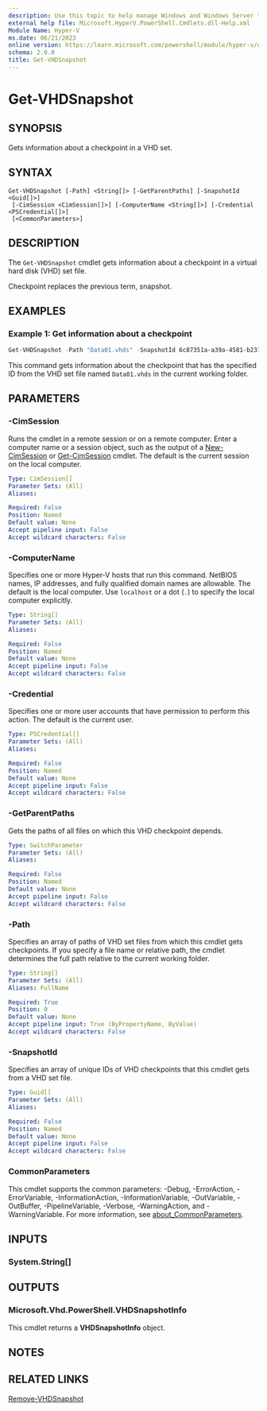 ```yaml
---
description: Use this topic to help manage Windows and Windows Server technologies with Windows PowerShell.
external help file: Microsoft.HyperV.PowerShell.Cmdlets.dll-Help.xml
Module Name: Hyper-V
ms.date: 06/21/2023
online version: https://learn.microsoft.com/powershell/module/hyper-v/get-vhdsnapshot?view=windowsserver2022-ps&wt.mc_id=ps-gethelp
schema: 2.0.0
title: Get-VHDSnapshot
---
```


# Get-VHDSnapshot

## SYNOPSIS
Gets information about a checkpoint in a VHD set.

## SYNTAX

```
Get-VHDSnapshot [-Path] <String[]> [-GetParentPaths] [-SnapshotId <Guid[]>]
 [-CimSession <CimSession[]>] [-ComputerName <String[]>] [-Credential <PSCredential[]>]
 [<CommonParameters>]
```

## DESCRIPTION

The `Get-VHDSnapshot` cmdlet gets information about a checkpoint in a virtual hard disk (VHD) set
file.

Checkpoint replaces the previous term, snapshot.

## EXAMPLES

### Example 1: Get information about a checkpoint

```powershell
Get-VHDSnapshot -Path "Data01.vhds" -SnapshotId 6c87351a-a39a-4581-b231-6d693b26485d
```

This command gets information about the checkpoint that has the specified ID from the VHD set file
named `Data01.vhds` in the current working folder.

## PARAMETERS

### -CimSession

Runs the cmdlet in a remote session or on a remote computer. Enter a computer name or a session
object, such as the output of a [New-CimSession](https://go.microsoft.com/fwlink/p/?LinkId=227967)
or [Get-CimSession](https://go.microsoft.com/fwlink/p/?LinkId=227966) cmdlet. The default is the
current session on the local computer.

```yaml
Type: CimSession[]
Parameter Sets: (All)
Aliases:

Required: False
Position: Named
Default value: None
Accept pipeline input: False
Accept wildcard characters: False
```

### -ComputerName

Specifies one or more Hyper-V hosts that run this command. NetBIOS names, IP addresses, and fully
qualified domain names are allowable. The default is the local computer. Use `localhost` or a dot
(`.`) to specify the local computer explicitly.

```yaml
Type: String[]
Parameter Sets: (All)
Aliases:

Required: False
Position: Named
Default value: None
Accept pipeline input: False
Accept wildcard characters: False
```

### -Credential

Specifies one or more user accounts that have permission to perform this action. The default is the
current user.

```yaml
Type: PSCredential[]
Parameter Sets: (All)
Aliases:

Required: False
Position: Named
Default value: None
Accept pipeline input: False
Accept wildcard characters: False
```

### -GetParentPaths

Gets the paths of all files on which this VHD checkpoint depends.

```yaml
Type: SwitchParameter
Parameter Sets: (All)
Aliases:

Required: False
Position: Named
Default value: None
Accept pipeline input: False
Accept wildcard characters: False
```

### -Path

Specifies an array of paths of VHD set files from which this cmdlet gets checkpoints. If you specify
a file name or relative path, the cmdlet determines the full path relative to the current working
folder.

```yaml
Type: String[]
Parameter Sets: (All)
Aliases: FullName

Required: True
Position: 0
Default value: None
Accept pipeline input: True (ByPropertyName, ByValue)
Accept wildcard characters: False
```

### -SnapshotId

Specifies an array of unique IDs of VHD checkpoints that this cmdlet gets from a VHD set file.

```yaml
Type: Guid[]
Parameter Sets: (All)
Aliases:

Required: False
Position: Named
Default value: None
Accept pipeline input: False
Accept wildcard characters: False
```

### CommonParameters

This cmdlet supports the common parameters: -Debug, -ErrorAction, -ErrorVariable,
-InformationAction, -InformationVariable, -OutVariable, -OutBuffer, -PipelineVariable, -Verbose,
-WarningAction, and -WarningVariable. For more information, see
[about_CommonParameters](https://go.microsoft.com/fwlink/?LinkID=113216).

## INPUTS

### System.String[]

## OUTPUTS

### Microsoft.Vhd.PowerShell.VHDSnapshotInfo

This cmdlet returns a **VHDSnapshotInfo** object.

## NOTES

## RELATED LINKS

[Remove-VHDSnapshot](remove-vhdsnapshot.md)
